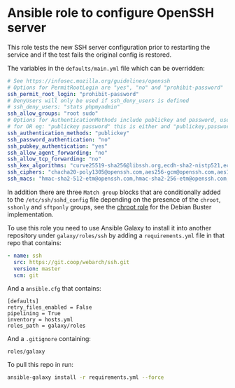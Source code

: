 # Ansible role to configure OpenSSH server

This role tests the new SSH server configuration prior to restarting the service and if the test fails the original config is restored.

The variables in the `defaults/main.yml` file which can be overridden:

```yaml
# See https://infosec.mozilla.org/guidelines/openssh
# Options for PermitRootLogin are "yes", "no" and "prohibit-password"
ssh_permit_root_login: "prohibit-password"
# DenyUsers will only be used if ssh_deny_users is defined
# ssh_deny_users: "stats phpmyadmin"
ssh_allow_groups: "root sudo"
# Options for AuthenticationMethods include publickey and password, use a space between them
# for OR eg: "publickey password" this is either and "publickey,password" is both required
ssh_authentication_methods: "publickey"
ssh_password_authentication: "no"
ssh_pubkey_authentication: "yes"
ssh_allow_agent_forwarding: "no"
ssh_allow_tcp_forwarding: "no"
ssh_kex_algorithms: "curve25519-sha256@libssh.org,ecdh-sha2-nistp521,ecdh-sha2-nistp384,ecdh-sha2-nistp256,diffie-hellman-group-exchange-sha256"
ssh_ciphers: "chacha20-poly1305@openssh.com,aes256-gcm@openssh.com,aes128-gcm@openssh.com,aes256-ctr,aes192-ctr,aes128-ctr"
ssh_macs: "hmac-sha2-512-etm@openssh.com,hmac-sha2-256-etm@openssh.com,umac-128-etm@openssh.com,hmac-sha2-512,hmac-sha2-256,umac-128@openssh.com"
```

In addition there are three `Match group` blocks that are conditionally added to the `/etc/ssh/sshd_config` file depending on the presence of the `chroot`, `sshonly` and `sftponly` groups, see the [chroot role](https://git.coop/webarch/chroot) for the Debian Buster implementation.

To use this role you need to use Ansible Galaxy to install it into another repository under `galaxy/roles/ssh` by adding a `requirements.yml` file in that repo that contains:

```yml
- name: ssh
  src: https://git.coop/webarch/ssh.git
  version: master
  scm: git
```

And a `ansible.cfg` that contains:

```
[defaults]
retry_files_enabled = False
pipelining = True
inventory = hosts.yml
roles_path = galaxy/roles

```

And a `.gitignore` containing:

```
roles/galaxy
```

To pull this repo in run:

```bash
ansible-galaxy install -r requirements.yml --force 
```


